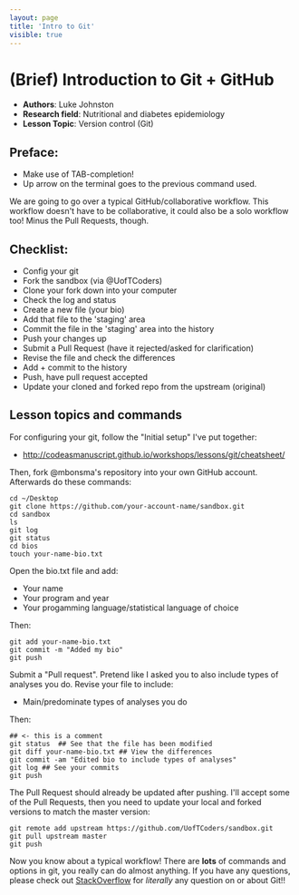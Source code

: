 ```yaml
---
layout: page
title: 'Intro to Git'
visible: true
---
```


# (Brief) Introduction to Git + GitHub

 - **Authors**: Luke Johnston
 - **Research field**: Nutritional and diabetes epidemiology
 - **Lesson Topic**: Version control (Git)

## Preface: ##

* Make use of TAB-completion!
* Up arrow on the terminal goes to the previous command used.

We are going to go over a typical GitHub/collaborative workflow.  This
workflow doesn't have to be collaborative, it could also be a solo
workflow too!  Minus the Pull Requests, though.

## Checklist: ##

* Config your git
* Fork the sandbox (via @UofTCoders)
* Clone your fork down into your computer
* Check the log and status
* Create a new file (your bio)
* Add that file to the 'staging' area
* Commit the file in the 'staging' area into the history
* Push your changes up
* Submit a Pull Request (have it rejected/asked for clarification)
* Revise the file and check the differences
* Add + commit to the history
* Push, have pull request accepted
* Update your cloned and forked repo from the upstream (original)

## Lesson topics and commands ##

For configuring your git, follow the "Initial setup" I've put
together:

* http://codeasmanuscript.github.io/workshops/lessons/git/cheatsheet/

Then, fork @mbonsma's repository into your own GitHub
account. Afterwards do these commands:

    cd ~/Desktop
    git clone https://github.com/your-account-name/sandbox.git
    cd sandbox
    ls
    git log
    git status
    cd bios
    touch your-name-bio.txt

Open the bio.txt file and add:

* Your name
* Your program and year
* Your progamming language/statistical language of choice

Then:

    git add your-name-bio.txt
    git commit -m "Added my bio"
    git push

Submit a "Pull request".  Pretend like I asked you to also include
types of analyses you do.  Revise your file to include:

* Main/predominate types of analyses you do

Then:

    ## <- this is a comment
    git status  ## See that the file has been modified
    git diff your-name-bio.txt ## View the differences
    git commit -am "Edited bio to include types of analyses"
    git log ## See your commits
    git push

The Pull Request should already be updated after pushing.  I'll accept
some of the Pull Requests, then you need to update your local and
forked versions to match the master version:

    git remote add upstream https://github.com/UofTCoders/sandbox.git
    git pull upstream master
    git push

Now you know about a typical workflow!  There are **lots** of commands
and options in git, you really can do almost anything.  If you have
any questions, please check out
[StackOverflow](http://stackoverflow.com/questions/tagged/git) for
*literally* any question on or about Git!!

